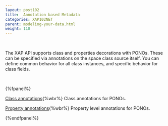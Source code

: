 ```yaml
---
layout: post102
title:  Annotation based Metadata
categories: XAP102NET
parent: modeling-your-data.html
weight: 110
---
```


<br>

The XAP API supports class  and properties decorations with PONOs. These can be specified via annotations on the space class source itself. You can define common behavior for all class instances, and specific behavior for class fields.

<br>

{%fpanel%}

[Class annotations](./pono-class-annotations.html){%wbr%}
Class annotations for PONOs.

[Property annotations](./pono-attribute-annotations.html){%wbr%}
Property level annotations for PONOs.

{%endfpanel%}